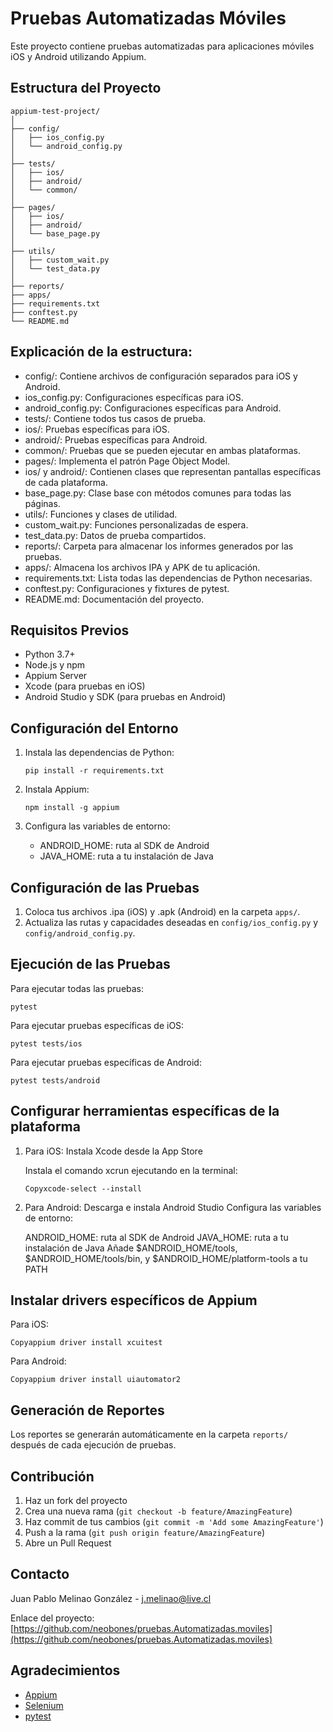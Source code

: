 # Pruebas Automatizadas Móviles

Este proyecto contiene pruebas automatizadas para aplicaciones móviles iOS y Android utilizando Appium.

## Estructura del Proyecto

```
appium-test-project/
│
├── config/
│   ├── ios_config.py
│   └── android_config.py
│
├── tests/
│   ├── ios/
│   ├── android/
│   └── common/
│
├── pages/
│   ├── ios/
│   ├── android/
│   └── base_page.py
│
├── utils/
│   ├── custom_wait.py
│   └── test_data.py
│
├── reports/
├── apps/
├── requirements.txt
├── conftest.py
└── README.md
```

## Explicación de la estructura:

- config/: Contiene archivos de configuración separados para iOS y Android.
- ios_config.py: Configuraciones específicas para iOS.
- android_config.py: Configuraciones específicas para Android.
- tests/: Contiene todos tus casos de prueba.
- ios/: Pruebas específicas para iOS.
- android/: Pruebas específicas para Android.
- common/: Pruebas que se pueden ejecutar en ambas plataformas.
- pages/: Implementa el patrón Page Object Model.
- ios/ y android/: Contienen clases que representan pantallas específicas de cada plataforma.
- base_page.py: Clase base con métodos comunes para todas las páginas.
- utils/: Funciones y clases de utilidad.
- custom_wait.py: Funciones personalizadas de espera.
- test_data.py: Datos de prueba compartidos.
- reports/: Carpeta para almacenar los informes generados por las pruebas.
- apps/: Almacena los archivos IPA y APK de tu aplicación.
- requirements.txt: Lista todas las dependencias de Python necesarias.
- conftest.py: Configuraciones y fixtures de pytest.
- README.md: Documentación del proyecto.

## Requisitos Previos

- Python 3.7+
- Node.js y npm
- Appium Server
- Xcode (para pruebas en iOS)
- Android Studio y SDK (para pruebas en Android)

## Configuración del Entorno

1. Instala las dependencias de Python:
   ```
   pip install -r requirements.txt
   ```

2. Instala Appium:
   ```
   npm install -g appium
   ```

3. Configura las variables de entorno:
   - ANDROID_HOME: ruta al SDK de Android
   - JAVA_HOME: ruta a tu instalación de Java

## Configuración de las Pruebas

1. Coloca tus archivos .ipa (iOS) y .apk (Android) en la carpeta `apps/`.
2. Actualiza las rutas y capacidades deseadas en `config/ios_config.py` y `config/android_config.py`.

## Ejecución de las Pruebas

Para ejecutar todas las pruebas:
```
pytest
```

Para ejecutar pruebas específicas de iOS:
```
pytest tests/ios
```

Para ejecutar pruebas específicas de Android:
```
pytest tests/android
```

## Configurar herramientas específicas de la plataforma
1. Para iOS:
   Instala Xcode desde la App Store

   Instala el comando xcrun ejecutando en la terminal:
   ```
   Copyxcode-select --install
   ```
2. Para Android:
   Descarga e instala Android Studio
   Configura las variables de entorno:

   ANDROID_HOME: ruta al SDK de Android
   JAVA_HOME: ruta a tu instalación de Java
   Añade $ANDROID_HOME/tools, $ANDROID_HOME/tools/bin, y $ANDROID_HOME/platform-tools a tu PATH

## Instalar drivers específicos de Appium
Para iOS:
```
Copyappium driver install xcuitest
```
Para Android:
```
Copyappium driver install uiautomator2
```

## Generación de Reportes

Los reportes se generarán automáticamente en la carpeta `reports/` después de cada ejecución de pruebas.

## Contribución

1. Haz un fork del proyecto
2. Crea una nueva rama (`git checkout -b feature/AmazingFeature`)
3. Haz commit de tus cambios (`git commit -m 'Add some AmazingFeature'`)
4. Push a la rama (`git push origin feature/AmazingFeature`)
5. Abre un Pull Request

## Contacto

Juan Pablo Melinao González - j.melinao@live.cl

Enlace del proyecto: [https://github.com/neobones/pruebas.Automatizadas.moviles](https://github.com/neobones/pruebas.Automatizadas.moviles)

## Agradecimientos

- [Appium](https://appium.io/)
- [Selenium](https://www.selenium.dev/)
- [pytest](https://docs.pytest.org/)